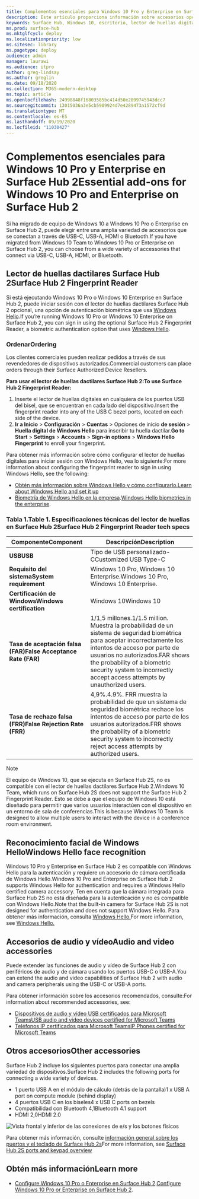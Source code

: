 ```yaml
---
title: Complementos esenciales para Windows 10 Pro y Enterprise en Surface Hub 2
description: Este artículo proporciona información sobre accesorios opcionales que puede usar con Windows 10 Pro o Enterprise en Surface Hub 2.
keywords: Surface Hub, Windows 10, escritorio, lector de huellas digitales, Windows Hello
ms.prod: surface-hub
ms.mktglfcycl: deploy
ms.localizationpriority: low
ms.sitesec: library
ms.pagetype: deploy
audience: admin
manager: laurawi
ms.audience: itpro
author: greg-lindsay
ms.author: greglin
ms.date: 09/18/2020
ms.collection: M365-modern-desktop
ms.topic: article
ms.openlocfilehash: 24998848f16803585bc414d50e2099745943dcc7
ms.sourcegitcommit: 13015036a3e5cb5909924d7e4289473a1572cf9d
ms.translationtype: MT
ms.contentlocale: es-ES
ms.lasthandoff: 09/19/2020
ms.locfileid: "11030427"
---
```

# <span data-ttu-id="65bb7-104">Complementos esenciales para Windows 10 Pro y Enterprise en Surface Hub 2</span><span class="sxs-lookup"><span data-stu-id="65bb7-104">Essential add-ons for Windows 10 Pro and Enterprise on Surface Hub 2</span></span>

<span data-ttu-id="65bb7-105">Si ha migrado de equipo de Windows 10 a Windows 10 Pro o Enterprise en Surface Hub 2, puede elegir entre una amplia variedad de accesorios que se conectan a través de USB-C, USB-A, HDMI o Bluetooth.</span><span class="sxs-lookup"><span data-stu-id="65bb7-105">If you have migrated from Windows 10 Team to Windows 10 Pro or Enterprise on Surface Hub 2, you can choose from a wide variety of accessories that connect via USB-C, USB-A, HDMI, or Bluetooth.</span></span> 

## <span data-ttu-id="65bb7-106">Lector de huellas dactilares Surface Hub 2</span><span class="sxs-lookup"><span data-stu-id="65bb7-106">Surface Hub 2 Fingerprint Reader</span></span>

<span data-ttu-id="65bb7-107">Si está ejecutando Windows 10 Pro o Windows 10 Enterprise en Surface Hub 2, puede iniciar sesión con el lector de huellas dactilares Surface Hub 2 opcional, una opción de autenticación biométrica que usa [Windows Hello](https://docs.microsoft.com/windows-hardware/design/device-experiences/windows-hello).</span><span class="sxs-lookup"><span data-stu-id="65bb7-107">If you’re running Windows 10 Pro or Windows 10 Enterprise on Surface Hub 2, you can sign in using the optional Surface Hub 2 Fingerprint Reader, a biometric authentication option that uses [Windows Hello](https://docs.microsoft.com/windows-hardware/design/device-experiences/windows-hello).</span></span>

### <span data-ttu-id="65bb7-108">Ordenar</span><span class="sxs-lookup"><span data-stu-id="65bb7-108">Ordering</span></span>

<span data-ttu-id="65bb7-109">Los clientes comerciales pueden realizar pedidos a través de sus revendedores de dispositivos autorizados.</span><span class="sxs-lookup"><span data-stu-id="65bb7-109">Commercial customers can place orders through their Surface Authorized Device Resellers.</span></span>

**<span data-ttu-id="65bb7-110">Para usar el lector de huellas dactilares Surface Hub 2:</span><span class="sxs-lookup"><span data-stu-id="65bb7-110">To use Surface Hub 2 Fingerprint Reader:</span></span>**

1. <span data-ttu-id="65bb7-111">Inserte el lector de huellas digitales en cualquiera de los puertos USB del bisel, que se encuentran en cada lado del dispositivo.</span><span class="sxs-lookup"><span data-stu-id="65bb7-111">Insert the fingerprint reader into any of the USB C bezel ports, located on each side of the device.</span></span>
2. <span data-ttu-id="65bb7-112">**Ir a Inicio**  >  **Configuración**  >  **Cuentas**  >  Opciones de inicio **de sesión**  >  **Huella digital de Windows Hello** para inscribir tu huella dactilar.</span><span class="sxs-lookup"><span data-stu-id="65bb7-112">**Go to Start** > **Settings** > **Accounts** > **Sign-in options** > **Windows Hello Fingerprint** to enroll your fingerprint.</span></span>

<span data-ttu-id="65bb7-113">Para obtener más información sobre cómo configurar el lector de huellas digitales para iniciar sesión con Windows Hello, vea lo siguiente:</span><span class="sxs-lookup"><span data-stu-id="65bb7-113">For more information about configuring the fingerprint reader to sign in using Windows Hello, see the following:</span></span>

- [<span data-ttu-id="65bb7-114">Obtén más información sobre Windows Hello y cómo configurarlo.</span><span class="sxs-lookup"><span data-stu-id="65bb7-114">Learn about Windows Hello and set it up</span></span>](https://support.microsoft.com/help/4028017/windows-learn-about-windows-hello-and-set-it-up)
- <span data-ttu-id="65bb7-115">[Biometría de Windows Hello en la empresa](https://docs.microsoft.com/windows/security/identity-protection/hello-for-business/hello-biometrics-in-enterprise).</span><span class="sxs-lookup"><span data-stu-id="65bb7-115">[Windows Hello biometrics in the enterprise](https://docs.microsoft.com/windows/security/identity-protection/hello-for-business/hello-biometrics-in-enterprise).</span></span>

  
### <span data-ttu-id="65bb7-116">Tabla 1.</span><span class="sxs-lookup"><span data-stu-id="65bb7-116">Table 1.</span></span> <span data-ttu-id="65bb7-117">Especificaciones técnicas del lector de huellas en Surface Hub 2</span><span class="sxs-lookup"><span data-stu-id="65bb7-117">Surface Hub 2 Fingerprint Reader tech specs</span></span>


| <span data-ttu-id="65bb7-118">Componente</span><span class="sxs-lookup"><span data-stu-id="65bb7-118">Component</span></span>                       | <span data-ttu-id="65bb7-119">Descripción</span><span class="sxs-lookup"><span data-stu-id="65bb7-119">Description</span></span>                                                                                                                          |
| ------------------------------- | ------------------------------------------------------------------------------------------------------------------------------------ |
| **<span data-ttu-id="65bb7-120">USB</span><span class="sxs-lookup"><span data-stu-id="65bb7-120">USB</span></span>**                         | <span data-ttu-id="65bb7-121">Tipo de USB personalizado-C</span><span class="sxs-lookup"><span data-stu-id="65bb7-121">Customized USB Type-C</span></span>                                                                                                           |
| **<span data-ttu-id="65bb7-122">Requisito del sistema</span><span class="sxs-lookup"><span data-stu-id="65bb7-122">System requirement</span></span>**          | <span data-ttu-id="65bb7-123">Windows 10 Pro, Windows 10 Enterprise.</span><span class="sxs-lookup"><span data-stu-id="65bb7-123">Windows 10 Pro, Windows 10 Enterprise.</span></span>                                                                                               |
| **<span data-ttu-id="65bb7-124">Certificación de Windows</span><span class="sxs-lookup"><span data-stu-id="65bb7-124">Windows certification</span></span>**       | <span data-ttu-id="65bb7-125">Windows 10</span><span class="sxs-lookup"><span data-stu-id="65bb7-125">Windows 10</span></span>                                                                                                                           |
| **<span data-ttu-id="65bb7-126">Tasa de aceptación falsa (FAR)</span><span class="sxs-lookup"><span data-stu-id="65bb7-126">False Acceptance Rate (FAR)</span></span>** | <span data-ttu-id="65bb7-127">1/1,5 millones.</span><span class="sxs-lookup"><span data-stu-id="65bb7-127">1/1.5 million.</span></span> <span data-ttu-id="65bb7-128">Muestra la probabilidad de un sistema de seguridad biométrica para aceptar incorrectamente los intentos de acceso por parte de usuarios no autorizados.</span><span class="sxs-lookup"><span data-stu-id="65bb7-128">FAR shows the probability of a biometric security system to incorrectly accept access attempts by unauthorized users.</span></span> |
| **<span data-ttu-id="65bb7-129">Tasa de rechazo falsa (FRR)</span><span class="sxs-lookup"><span data-stu-id="65bb7-129">False Rejection Rate (FRR)</span></span>** | <span data-ttu-id="65bb7-130">4,9%.</span><span class="sxs-lookup"><span data-stu-id="65bb7-130">4.9%.</span></span> <span data-ttu-id="65bb7-131">FRR muestra la probabilidad de que un sistema de seguridad biométrica rechace los intentos de acceso por parte de los usuarios autorizados.</span><span class="sxs-lookup"><span data-stu-id="65bb7-131">FRR shows the probability of a biometric security system to incorrectly reject access attempts by authorized users.</span></span> |


> [!NOTE]
> <span data-ttu-id="65bb7-132">El equipo de Windows 10, que se ejecuta en Surface Hub 2S, no es compatible con el lector de huellas dactilares Surface Hub 2.</span><span class="sxs-lookup"><span data-stu-id="65bb7-132">Windows 10 Team, which runs on Surface Hub 2S does not support the Surface Hub 2 Fingerprint Reader.</span></span> <span data-ttu-id="65bb7-133">Esto se debe a que el equipo de Windows 10 está diseñado para permitir que varios usuarios interactúen con el dispositivo en un entorno de sala de conferencias.</span><span class="sxs-lookup"><span data-stu-id="65bb7-133">This is because Windows 10 Team is designed to allow multiple users to interact with the device in a conference room environment.</span></span> 
 
## <span data-ttu-id="65bb7-134">Reconocimiento facial de Windows Hello</span><span class="sxs-lookup"><span data-stu-id="65bb7-134">Windows Hello face recognition</span></span>

<span data-ttu-id="65bb7-135">Windows 10 Pro y Enterprise en Surface Hub 2 es compatible con Windows Hello para la autenticación y requiere un accesorio de cámara certificada de Windows Hello.</span><span class="sxs-lookup"><span data-stu-id="65bb7-135">Windows 10 Pro and Enterprise on Surface Hub 2 supports Windows Hello for authentication and requires a Windows Hello certified camera accessory.</span></span> <span data-ttu-id="65bb7-136">Ten en cuenta que la cámara integrada para Surface Hub 2S no está diseñada para la autenticación y no es compatible con Windows Hello.</span><span class="sxs-lookup"><span data-stu-id="65bb7-136">Note that the built-in camera for Surface Hub 2S is not designed for authentication and does not support Windows Hello.</span></span> <span data-ttu-id="65bb7-137">Para obtener más información, consulta [Windows Hello.](https://docs.microsoft.com/windows-hardware/design/device-experiences/windows-hello)</span><span class="sxs-lookup"><span data-stu-id="65bb7-137">For more information, see [Windows Hello.](https://docs.microsoft.com/windows-hardware/design/device-experiences/windows-hello)</span></span>


## <span data-ttu-id="65bb7-138">Accesorios de audio y vídeo</span><span class="sxs-lookup"><span data-stu-id="65bb7-138">Audio and video accessories</span></span>

<span data-ttu-id="65bb7-139">Puede extender las funciones de audio y vídeo de Surface Hub 2 con periféricos de audio y de cámara usando los puertos USB-C o USB-A.</span><span class="sxs-lookup"><span data-stu-id="65bb7-139">You can extend the audio and video capabilities of Surface Hub 2 with audio and camera peripherals using the USB-C or USB-A ports.</span></span>

<span data-ttu-id="65bb7-140">Para obtener información sobre los accesorios recomendados, consulte:</span><span class="sxs-lookup"><span data-stu-id="65bb7-140">For information about recommended accessories, see:</span></span>

- [<span data-ttu-id="65bb7-141">Dispositivos de audio y vídeo USB certificados para Microsoft Teams</span><span class="sxs-lookup"><span data-stu-id="65bb7-141">USB audio and video devices certified for Microsoft Teams</span></span>](https://docs.microsoft.com/microsoftteams/devices/usb-devices)
- [<span data-ttu-id="65bb7-142">Teléfonos IP certificados para Microsoft Teams</span><span class="sxs-lookup"><span data-stu-id="65bb7-142">IP Phones certified for Microsoft Teams</span></span>](https://docs.microsoft.com/microsoftteams/devices/teams-ip-phones)



## <span data-ttu-id="65bb7-143">Otros accesorios</span><span class="sxs-lookup"><span data-stu-id="65bb7-143">Other accessories</span></span>
<span data-ttu-id="65bb7-144">Surface Hub 2 incluye los siguientes puertos para conectar una amplia variedad de dispositivos.</span><span class="sxs-lookup"><span data-stu-id="65bb7-144">Surface Hub 2 includes the following ports for connecting a wide variety of devices.</span></span> 

- <span data-ttu-id="65bb7-145">1 puerto USB A en el módulo de cálculo (detrás de la pantalla)</span><span class="sxs-lookup"><span data-stu-id="65bb7-145">1 x USB A port on compute module (behind display)</span></span>
- <span data-ttu-id="65bb7-146">4 puertos USB C en los biseles</span><span class="sxs-lookup"><span data-stu-id="65bb7-146">4 x USB C ports on bezels</span></span>
- <span data-ttu-id="65bb7-147">Compatibilidad con Bluetooth 4,1</span><span class="sxs-lookup"><span data-stu-id="65bb7-147">Bluetooth 4.1 support</span></span>
- <span data-ttu-id="65bb7-148">HDMI 2,0</span><span class="sxs-lookup"><span data-stu-id="65bb7-148">HDMI 2.0</span></span>

 ![Vista frontal y inferior de las conexiones de e/s y los botones físicos](images/hub2s-schematic.png)

<span data-ttu-id="65bb7-150">Para obtener más información, consulte [información general sobre los puertos y el teclado de Surface Hub 2s](surface-hub-2s-port-keypad-overview.md)</span><span class="sxs-lookup"><span data-stu-id="65bb7-150">For more information, see [Surface Hub 2S ports and keypad overview](surface-hub-2s-port-keypad-overview.md)</span></span>


## <span data-ttu-id="65bb7-151">Obtén más información</span><span class="sxs-lookup"><span data-stu-id="65bb7-151">Learn more</span></span>

- <span data-ttu-id="65bb7-152">[Configure Windows 10 Pro o Enterprise en Surface Hub 2](surface-hub-2-post-install.md).</span><span class="sxs-lookup"><span data-stu-id="65bb7-152">[Configure Windows 10 Pro or Enterprise on Surface Hub 2](surface-hub-2-post-install.md).</span></span>